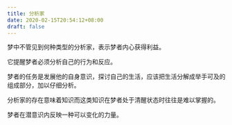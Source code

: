 ```yaml
---
title: 分析家
date: 2020-02-15T20:54:12+08:00
draft: false
---
```


梦中不管见到何种类型的分析家，表示梦者内心获得利益。

它提醒梦者必须分析自己的行为和反应。

梦者的任务是发展他的自身意识，探讨自己的生活，应该把生活分解成举手可及的组成部分，加以仔细分析。

分析家的存在意味着知识而这类知识在梦者处于清醒状态时往往是难以掌握的。

梦者在潜意识内反映一种可以变化的力量。

